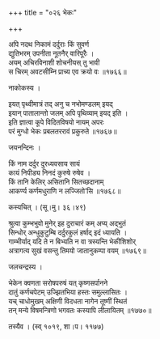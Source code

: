 +++
title = "०२६ भेकः"

+++


अपि नदथ निकामं दर्दुराः किं सुवर्ण  
द्युतिभरम् उपनीता नूतनैर् वारिपूरैः ।  
अयम् अचिरविनाशी शोचनीयस् तु भावी   
स चिरम् अवटसीम्नि प्राच्य एव क्रयो वः ॥१७६६॥  


नाकोकस्य ।  


इयत् पृथ्वीमात्रं तद् अनु च नभोमण्डलम् इयद्  
इयान् पातालान्तो जलम् अपि पृथिव्याम् इयद् इति ।  
इति ज्ञात्वा कूपे विदितविषयो नायम् अपरः  
परं मुग्धो भेकः प्रबलतररावं प्रकुरुते ॥१७६७॥  


जयनन्दिनः ।  


किं नाम दर्दुर दुरध्यवसाय सायं  
कायं निपीड्य निनदं कुरुषे रुषेव ।  
किं तानि केलिर् असितानि सितच्छदानाम्  
आकर्ण्य कर्णमधुराणि न लज्जितो’सि ॥१७६८॥  


कस्यचित् । (सू।मु। ३६।४९)  


श्रुत्वा कुम्भभुवो मुनेर् इह दुराचारं कम् अप्य् अद्भुतं  
सिन्धोर् अन्धुकुटुम्बि दर्दुरकुलं हर्षाद् इदं ध्यायति ।  
गाम्भीर्याद् यदि ते न बिभ्यति न वा त्रस्यन्ति भेकीशिशोर्  
अत्रागत्य सुखं वसन्तु तिमयो जातानुकम्पा वयम् ॥१७६९॥  


जलचन्द्रस्य ।  


भेकेन क्वणता सरोषपरुषं यत् कृष्णसर्पानने  
दातुं कर्णचपेटम् उज्झितभिया हस्तः समुल्लासितः ।  
यच् चाधोमुखम् अक्षिणी विदधता नागेन तूष्णीं स्थितं  
तन् मन्ये विषमन्त्रिणो भगवतः कस्यापि लीलायितम् ॥१७७०॥  


तस्यैव । (स्व् १०१९, शा।प। ११७७)  

